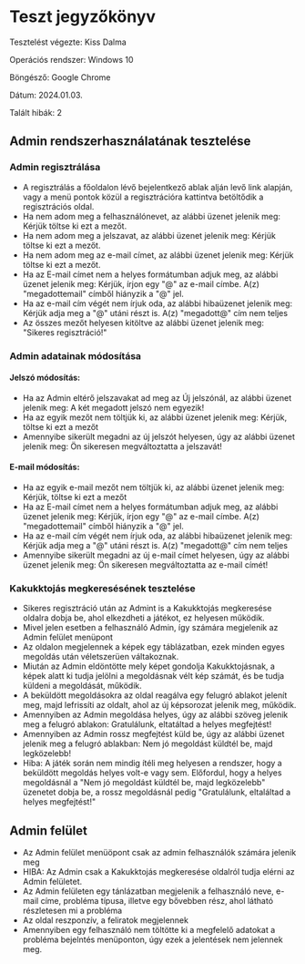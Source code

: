 # Teszt jegyzőkönyv

Tesztelést végezte: Kiss Dalma

Operációs rendszer: Windows 10

Böngésző: Google Chrome

Dátum: 2024.01.03.

Talált hibák: 2

## Admin rendszerhasználatának tesztelése

### Admin regisztrálása
- A regisztrálás a főoldalon lévő bejelentkező ablak alján levő link alapján, vagy a menü pontok közül a regisztrációra kattintva betöltődik a regisztrációs oldal.
- Ha nem adom meg a felhasználónevet, az alábbi üzenet jelenik meg: Kérjük töltse ki ezt a mezőt.
- Ha nem adom meg a jelszavat, az alábbi üzenet jelenik meg: Kérjük töltse ki ezt a mezőt.
- Ha nem adom meg az e-mail címet, az alábbi üzenet jelenik meg: Kérjük töltse ki ezt a mezőt.
- Ha az E-mail címet nem a helyes formátumban adjuk meg, az alábbi üzenet jelenik meg: Kérjük, írjon egy "@" az e-mail címbe. A(z) "megadottemail" címből hiányzik a "@" jel.
- Ha az e-mail cím végét nem írjuk oda, az alábbi hibaüzenet jelenik meg: Kérjük adja meg a "@" utáni részt is. A(z) "megadott@" cím nem teljes
- Az összes mezőt helyesen kitöltve az alábbi üzenet jelenik meg: "Sikeres regisztráció!"

### Admin adatainak módosítása

#### Jelszó módosítás:
- Ha az Admin eltérő jelszavakat ad meg az Új jelszónál, az alábbi üzenet jelenik meg: A két megadott jelszó nem egyezik!
- Ha az egyik mezőt nem töltjük ki, az alábbi üzenet jelenik meg: Kérjük, töltse ki ezt a mezőt
- Amennyibe sikerült megadni az új jelszót helyesen, úgy az alábbi üzenet jelenik meg: Ön sikeresen megváltoztatta a jelszavát!

#### E-mail módosítás:
- Ha az egyik e-mail mezőt nem töltjük ki, az alábbi üzenet jelenik meg: Kérjük, töltse ki ezt a mezőt
- Ha az E-mail címet nem a helyes formátumban adjuk meg, az alábbi üzenet jelenik meg: Kérjük, írjon egy "@" az e-mail címbe. A(z) "megadottemail" címből hiányzik a "@" jel.
- Ha az e-mail cím végét nem írjuk oda, az alábbi hibaüzenet jelenik meg: Kérjük adja meg a "@" utáni részt is. A(z) "megadott@" cím nem teljes
- Amennyibe sikerült megadni az új e-mail címet helyesen, úgy az alábbi üzenet jelenik meg: Ön sikeresen megváltoztatta az e-mail címét!

### Kakukktojás megkeresésének tesztelése
- Sikeres regisztráció után az Admint is a Kakukktojás megkeresése oldalra dobja be, ahol elkezdheti a játékot, ez helyesen működik.
- Mivel jelen esetben a felhasználó Admin, így számára megjelenik az Admin felület menüpont
- Az oldalon megjelennek a képek egy táblázatban, ezek minden egyes megoldás után véletszerüen váltakoznak.
- Miután az Admin eldöntötte mely képet gondolja Kakukktojásnak, a képek alatt ki tudja jelölni a megoldásnak vélt kép számát, és be tudja küldeni a megoldását, működik.
- A beküldött megoldásokra az oldal reagálva egy felugró ablakot jelenít meg, majd lefrissíti az oldalt, ahol az új képsorozat jelenik meg, működik.
- Amennyiben az Admin megoldása helyes, úgy az alábbi szöveg jelenik meg a felugró ablakon: Gratulálunk, eltatáltad a helyes megfejtést!
- Amennyiben az Admin rossz megfejtést küld be, úgy az alábbi üzenet jelenik meg a felugró ablakban: Nem jó megoldást küldtél be, majd legközelebb!
- Hiba: A játék során nem mindig ítéli meg helyesen a rendszer, hogy a beküldött megoldás helyes volt-e vagy sem. Előfordul, hogy a helyes megoldásnál a "Nem jó megoldást küldtél be, majd legközelebb" üzenetet dobja be, a rossz megoldásnál pedig "Gratulálunk, eltaláltad a helyes megfejtést!"

## Admin felület 

- Az Admin felület menüöpont csak az admin felhasználók számára jelenik meg
- HIBA: Az Admin csak a Kakukktojás megkeresése oldalról tudja elérni az Admin felületet.
- Az Admin felületen egy tánlázatban megjelenik a felhasználó neve, e-mail címe, probléma típusa, illetve egy bővebben rész, ahol látható részletesen mi a probléma
- Az oldal reszponzív, a feliratok megjelennek
- Amennyiben egy felhasználó nem töltötte ki a megfelelő adatokat a probléma bejelntés menüponton, úgy ezek a jelentések nem jelennek meg.